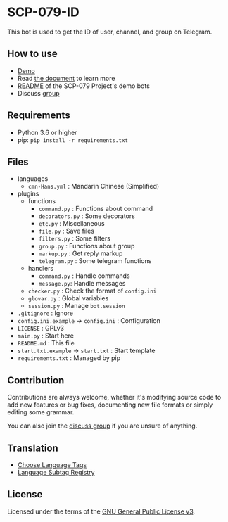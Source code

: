 # SCP-079-ID

This bot is used to get the ID of user, channel, and group on Telegram.

## How to use

- [Demo](https://t.me/SCP_079_ID_BOT)
- Read [the document](https://scp-079.org/id/) to learn more
- [README](https://scp-079.org/readme/) of the SCP-079 Project's demo bots
- Discuss [group](https://t.me/SCP_079_CHAT)

## Requirements

- Python 3.6 or higher
- pip: `pip install -r requirements.txt` 

## Files

- languages
   - `cmn-Hans.yml` : Mandarin Chinese (Simplified)
- plugins
    - functions
        - `command.py` : Functions about command
        - `decorators.py` : Some decorators
        - `etc.py` : Miscellaneous
        - `file.py` : Save files
        - `filters.py` : Some filters
        - `group.py` : Functions about group
        - `markup.py` : Get reply markup
        - `telegram.py` : Some telegram functions
    - handlers
        - `command.py` : Handle commands
        - `message.py`: Handle messages
    - `checker.py` : Check the format of `config.ini`
    - `glovar.py` : Global variables
    - `session.py` : Manage `bot.session`
- `.gitignore` : Ignore
- `config.ini.example` -> `config.ini` : Configuration
- `LICENSE` : GPLv3
- `main.py` : Start here
- `README.md` : This file
- `start.txt.example` -> `start.txt` : Start template
- `requirements.txt` : Managed by pip

## Contribution

Contributions are always welcome, whether it's modifying source code to add new features or bug fixes, documenting new file formats or simply editing some grammar.

You can also join the [discuss group](https://t.me/SCP_079_CHAT) if you are unsure of anything.

## Translation

- [Choose Language Tags](https://www.w3.org/International/questions/qa-choosing-language-tags)
- [Language Subtag Registry](https://www.iana.org/assignments/language-subtag-registry/language-subtag-registry)

## License

Licensed under the terms of the [GNU General Public License v3](LICENSE).
